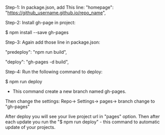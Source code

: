 Step-1: In package.json, add This line:
  "homepage": "https://github_username.github.io/repo_name",
  
  
Step-2: Install gh-page in project:

$ npm install --save gh-pages


Step-3: Again add those line in package.json:

"predeploy": "npm run build",

"deploy": "gh-pages -d build",
 


Step-4: Run the following command to deploy:

$ npm run deploy

* This command create a new branch named gh-pages.

Then change the settings:
Repo-> Settings-> pages-> branch change to "gh-pages"

After deploy you will see your live project url in "pages" option. 
Then after each update you run the "$ npm run deploy" - this command to automatic update of your projects. 